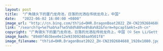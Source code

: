 ```yaml
---
layout: post
title:  "广角镜头下的厦门龙舟池，日落的光洒在传统龙舟上，中国"
date:   "2022-06-02 16:00:00 +0800"
image_url: "http://cn.bing.com/th?id=OHR.DragonBoat2022_ZH-CN2392684688_1920x1080.jpg&rf=LaDigue_1920x1080.jpg&pid=hp"
link: "/search?q=%e7%ab%af%e5%8d%88%e8%8a%82&form=hpcapt&mkt=zh-cn"
copyright: "广角镜头下的厦门龙舟池，日落的光洒在传统龙舟上，中国 (© Sen Li/Getty Image)"
image_hash: "8940f4b3bee0e12e93309240aa9501f8"
image_filename: "th?id=OHR.DragonBoat2022_ZH-CN2392684688_1920x1080.jpg&rf=LaDigue_1920x1080.jpg&pid=hp"
---
```

